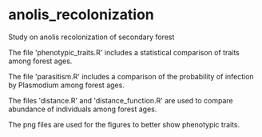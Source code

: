 # anolis_recolonization
Study on anolis recolonization of secondary forest

The file 'phenotypic_traits.R' includes a statistical comparison of traits among forest ages.

The file 'parasitism.R' includes a comparison of the probability of infection by Plasmodium among forest ages.

The files 'distance.R' and 'distance_function.R' are used to compare abundance of individuals among forest ages.

The png files are used for the figures to better show phenotypic traits.
